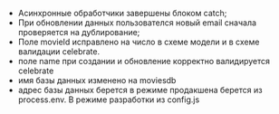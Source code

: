 - Асинхронные обработчики завершены блоком catch;
- При обновлении данных пользователся новый email сначала проверяется на дублирование;
- Поле movieId исправлено на число в схеме модели и в схеме валидации celebrate.
- поле name при создании и обновление корректно валидируется celebrate
- имя базы данных изменено на moviesdb
- адрес базы данных берется в режиме продакшена берется из process.env. В режиме разработки из config.js
